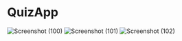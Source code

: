 # QuizApp
![Screenshot (100)](https://user-images.githubusercontent.com/41909070/125193798-01d4ca00-e26c-11eb-9fc9-a1875d903582.png)
![Screenshot (101)](https://user-images.githubusercontent.com/41909070/125193803-05685100-e26c-11eb-866d-68844d08e8f8.png)
![Screenshot (102)](https://user-images.githubusercontent.com/41909070/125193806-07321480-e26c-11eb-8f00-7eac983cea1b.png)
